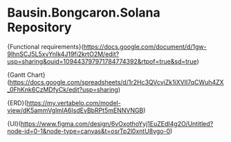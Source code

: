 # Bausin.Bongcaron.Solana Repository

{Functional requirements}(https://docs.google.com/document/d/1gw-9lhnSCJ5L5xvYnIk4J19fi2krtO2M/edit?usp=sharing&ouid=109443797971784774392&rtpof=true&sd=true)

{Gantt Chart}(https://docs.google.com/spreadsheets/d/1r2Hc3QVcvjZk1iXVlI7qCWuh4ZX_0FhKnk6CzMDfyCk/edit?usp=sharing)

{ERD}(https://my.vertabelo.com/model-view/dK5ammVglmlA6IsdEvBbRPt5mENNVNGB)

{UI}(https://www.figma.com/design/6vOxothoYyj1EuZEdI4g2O/Untitled?node-id=0-1&node-type=canvas&t=osrTp2l0xntU8vgo-0)
